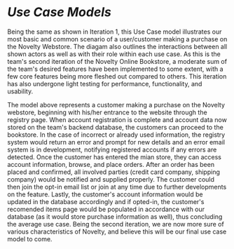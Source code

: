 # *Use Case Models*

Being the same as shown in Iteration 1, this Use Case model illustrates our most basic and common scenario of a user/customer making a purchase on the Novelty Webstore. The diagam also outlines the interactions between all shown actors as well as with their role within each use case. As this is the team's second iteration of the Novelty Online Bookstore, a moderate sum of the team's desired features have been implemented to some extent, with a few core features being more fleshed out compared to others. This iteration has also undergone light testing for performance, functionality, and usability.

The model above represents a customer making a purchase on the Novelty webstore, beginning with his/her entrance to the website through the registry page. When account registration is complete and account data now stored on the team's backend database, the customers can proceed to the bookstore. In the case of incorrect or already used information, the registry system would return an error and prompt for new details and an error email system is in development, notifying registered accounts if any errors are detected. Once the customer has entered the mian store, they can access account information, browse, and place orders. After an order has been placed and confirmed, all involved parties (credit card company, shipping company) would be notified and supplied properly. The customer could then join the opt-in email list or join at any time due to further developments on the feature. Lastly, the customer's account information would be updated in the database accordingly and if opted-in, the customer's recomended items page would be populated in accordance with our database (as it would store purchase information as well), thus concluding the average use case. Being the second iteration, we are now more sure of various characteristics of Novelty, and believe this will be our final use case model to come.
